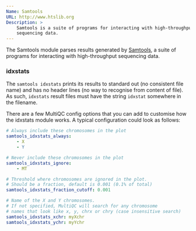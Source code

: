 ```yaml
---
Name: Samtools
URL: http://www.htslib.org
Description: >
    Samtools is a suite of programs for interacting with high-throughput
    sequencing data.
---
```


The Samtools module parses results generated by
[Samtools](http://www.htslib.org),
a suite of programs for interacting with high-throughput
sequencing data.

### idxstats
The `samtools idxstats` prints its results to standard
out (no consistent file name) and has no header lines
(no way to recognise from content of file). As such, `idxstats`
result files must have the string `idxstat` somewhere in the filename.

There are a few MultiQC config options that you can add to
customise how the idxstats module works. A typical configuration
could look as follows:
```yaml
# Always include these chromosomes in the plot
samtools_idxstats_always:
    - X
    - Y

# Never include these chromosomes in the plot
samtools_idxstats_ignore:
    - MT

# Threshold where chromosomes are ignored in the plot.
# Should be a fraction, default is 0.001 (0.1% of total)
samtools_idxstats_fraction_cutoff: 0.001

# Name of the X and Y chromosomes.
# If not specified, MultiQC will search for any chromosome
# names that look like x, y, chrx or chry (case insensitive search)
samtools_idxstats_xchr: myXchr
samtools_idxstats_ychr: myYchr
```